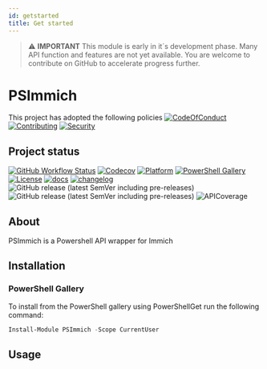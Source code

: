 ```yaml
---
id: getstarted
title: Get started
---
```

> :warning: **IMPORTANT**
> This module is early in it´s development phase. Many API function and features are not yet available. You are welcome to contribute on GitHub to accelerate progress further.

# PSImmich

This project has adopted the following policies [![CodeOfConduct](https://img.shields.io/badge/Code%20Of%20Conduct-gray)](https://github.com/hanpq/PSImmich/blob/main/.github/CODE_OF_CONDUCT.md) [![Contributing](https://img.shields.io/badge/Contributing-gray)](https://github.com/hanpq/PSImmich/blob/main/.github/CONTRIBUTING.md) [![Security](https://img.shields.io/badge/Security-gray)](https://github.com/hanpq/PSImmich/blob/main/.github/SECURITY.md) 

## Project status
[![GitHub Workflow Status](https://img.shields.io/github/actions/workflow/status/hanpq/PSImmich/build.yml?branch=main&label=build&logo=github)](https://github.com/hanpq/PSImmich/actions/workflows/build.yml) [![Codecov](https://img.shields.io/codecov/c/github/hanpq/PSImmich?logo=codecov&token=qJqWlwMAiD)](https://codecov.io/gh/hanpq/PSImmich) [![Platform](https://img.shields.io/powershellgallery/p/PSImmich?logo=ReasonStudios)](https://img.shields.io/powershellgallery/p/PSImmich) [![PowerShell Gallery](https://img.shields.io/powershellgallery/dt/PSImmich?label=downloads)](https://www.powershellgallery.com/packages/PSImmich) [![License](https://img.shields.io/github/license/hanpq/PSImmich)](https://github.com/hanpq/PSImmich/blob/main/LICENSE) [![docs](https://img.shields.io/badge/docs-getps.dev-blueviolet)](https://getps.dev/modules/PSImmich/getstarted) [![changelog](https://img.shields.io/badge/changelog-getps.dev-blueviolet)](https://github.com/hanpq/PSImmich/blob/main/CHANGELOG.md) ![GitHub release (latest SemVer including pre-releases)](https://img.shields.io/github/v/release/hanpq/PSImmich?label=version&sort=semver) ![GitHub release (latest SemVer including pre-releases)](https://img.shields.io/github/v/release/hanpq/PSImmich?include_prereleases&label=prerelease&sort=semver) ![APICoverage](<https://img.shields.io/badge/API_coverage-46%_(64/138)-green>)

## About

PSImmich is a Powershell API wrapper for Immich

## Installation

### PowerShell Gallery

To install from the PowerShell gallery using PowerShellGet run the following command:

```powershell
Install-Module PSImmich -Scope CurrentUser
```

## Usage
